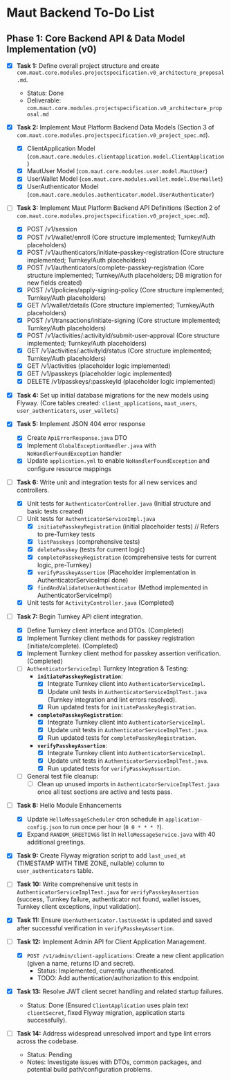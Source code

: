 # Maut Backend To-Do List

## Phase 1: Core Backend API & Data Model Implementation (v0)

- [x] **Task 1:** Define overall project structure and create `com.maut.core.modules.projectspecification.v0_architecture_proposal.md`.
  - Status: Done
  - Deliverable: `com.maut.core.modules.projectspecification.v0_architecture_proposal.md`
- [x] **Task 2:** Implement Maut Platform Backend Data Models (Section 3 of `com.maut.core.modules.projectspecification.v0_project_spec.md`).
  - [x] ClientApplication Model (`com.maut.core.modules.clientapplication.model.ClientApplication`)
  - [x] MautUser Model (`com.maut.core.modules.user.model.MautUser`)
  - [x] UserWallet Model (`com.maut.core.modules.wallet.model.UserWallet`)
  - [x] UserAuthenticator Model (`com.maut.core.modules.authenticator.model.UserAuthenticator`)
- [ ] **Task 3:** Implement Maut Platform Backend API Definitions (Section 2 of `com.maut.core.modules.projectspecification.v0_project_spec.md`).
  - [x] POST /v1/session
  - [x] POST /v1/wallet/enroll (Core structure implemented; Turnkey/Auth placeholders)
  - [x] POST /v1/authenticators/initiate-passkey-registration (Core structure implemented; Turnkey/Auth placeholders)
  - [x] POST /v1/authenticators/complete-passkey-registration (Core structure implemented; Turnkey/Auth placeholders; DB migration for new fields created)
  - [x] POST /v1/policies/apply-signing-policy (Core structure implemented; Turnkey/Auth placeholders)
  - [x] GET /v1/wallet/details (Core structure implemented; Turnkey/Auth placeholders)
  - [x] POST /v1/transactions/initiate-signing (Core structure implemented; Turnkey/Auth placeholders)
  - [x] POST /v1/activities/:activityId/submit-user-approval (Core structure implemented; Turnkey/Auth placeholders)
  - [x] GET /v1/activities/:activityId/status (Core structure implemented; Turnkey/Auth placeholders)
  - [x] GET /v1/activities (placeholder logic implemented)
  - [x] GET /v1/passkeys (placeholder logic implemented)
  - [x] DELETE /v1/passkeys/:passkeyId (placeholder logic implemented)
- [x] **Task 4:** Set up initial database migrations for the new models using Flyway. (Core tables created: `client_applications`, `maut_users`, `user_authenticators`, `user_wallets`)
- [x] **Task 5:** Implement JSON 404 error response
  - [x] Create `ApiErrorResponse.java` DTO
  - [x] Implement `GlobalExceptionHandler.java` with `NoHandlerFoundException` handler
  - [x] Update `application.yml` to enable `NoHandlerFoundException` and configure resource mappings
- [ ] **Task 6:** Write unit and integration tests for all new services and controllers.
    - [x] Unit tests for `AuthenticatorController.java` (Initial structure and basic tests created)
    - [ ] Unit tests for `AuthenticatorServiceImpl.java`
        - [x] `initiatePasskeyRegistration` (initial placeholder tests)  // Refers to pre-Turnkey tests
        - [x] `listPasskeys` (comprehensive tests)
        - [x] `deletePasskey` (tests for current logic)
        - [x] `completePasskeyRegistration` (comprehensive tests for current logic, pre-Turnkey)
        - [x] `verifyPasskeyAssertion` (Placeholder implementation in AuthenticatorServiceImpl done)
        - [x] `findAndValidateUserAuthenticator` (Method implemented in AuthenticatorServiceImpl)
    - [x] Unit tests for `ActivityController.java` (Completed)
- [ ] **Task 7:** Begin Turnkey API client integration.
    - [x] Define Turnkey client interface and DTOs. (Completed)
    - [x] Implement Turnkey client methods for passkey registration (initiate/complete). (Completed)
    - [x] Implement Turnkey client method for passkey assertion verification. (Completed)
    - [ ] `AuthenticatorServiceImpl` Turnkey Integration & Testing:
        - **`initiatePasskeyRegistration`**:
            - [x] Integrate Turnkey client into `AuthenticatorServiceImpl`.
            - [x] Update unit tests in `AuthenticatorServiceImplTest.java` (Turnkey integration and lint errors resolved).
            - [x] Run updated tests for `initiatePasskeyRegistration`.
        - **`completePasskeyRegistration`**:
            - [x] Integrate Turnkey client into `AuthenticatorServiceImpl`.
            - [x] Update unit tests in `AuthenticatorServiceImplTest.java`.
            - [x] Run updated tests for `completePasskeyRegistration`.
        - **`verifyPasskeyAssertion`**:
            - [x] Integrate Turnkey client into `AuthenticatorServiceImpl`.
            - [x] Update unit tests in `AuthenticatorServiceImplTest.java`.
            - [x] Run updated tests for `verifyPasskeyAssertion`.
    - [ ] General test file cleanup:
        - [ ] Clean up unused imports in `AuthenticatorServiceImplTest.java` once all test sections are active and tests pass.
- [ ] **Task 8:** Hello Module Enhancements
  - [x] Update `HelloMessageScheduler` cron schedule in `application-config.json` to run once per hour (`0 0 * * * ?`).
  - [x] Expand `RANDOM_GREETINGS` list in `HelloMessageService.java` with 40 additional greetings.
- [x] **Task 9:** Create Flyway migration script to add `last_used_at` (TIMESTAMP WITH TIME ZONE, nullable) column to `user_authenticators` table.
- [ ] **Task 10:** Write comprehensive unit tests in `AuthenticatorServiceImplTest.java` for `verifyPasskeyAssertion` (success, Turnkey failure, authenticator not found, wallet issues, Turnkey client exceptions, input validation).
- [x] **Task 11:** Ensure `UserAuthenticator.lastUsedAt` is updated and saved after successful verification in `verifyPasskeyAssertion`.

- [ ] **Task 12:** Implement Admin API for Client Application Management.
  - [x] `POST /v1/admin/client-applications`: Create a new client application (given a name, returns ID and secret).
    - Status: Implemented, currently unauthenticated.
    - TODO: Add authentication/authorization to this endpoint.

- [x] **Task 13:** Resolve JWT client secret handling and related startup failures.
  - Status: Done (Ensured `ClientApplication` uses plain text `clientSecret`, fixed Flyway migration, application starts successfully).

- [ ] **Task 14:** Address widespread unresolved import and type lint errors across the codebase.
  - Status: Pending
  - Notes: Investigate issues with DTOs, common packages, and potential build path/configuration problems.
